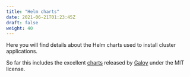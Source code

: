 ```yaml
---
title: "Helm charts"
date: 2021-06-21T01:23:45Z
draft: false
weight: 40
---
```


Here you will find details about the Helm charts used to install cluster applications.

So far this includes the excellent [charts](https://github.com/GaloyMoney/charts) released by [Galoy](https://galoy.io/) under the MIT license.
